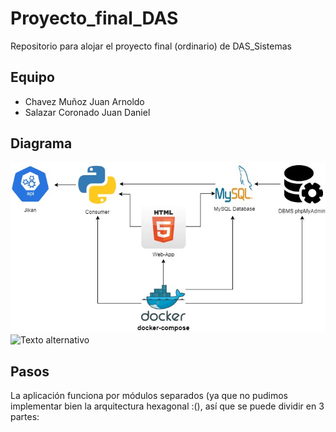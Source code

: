 # Proyecto_final_DAS
Repositorio para alojar el proyecto final (ordinario) de DAS_Sistemas

## Equipo
* Chavez Muñoz Juan Arnoldo
* Salazar Coronado Juan Daniel

## Diagrama
![Texto alternativo](https://github.com/Arbupa/Proyecto_final_DAS/blob/main/Ordinario/Diagrama%20app/Diagrama_app.jpeg)
![Texto alternativo](https://github.com/Arbupa/Proyecto_final_DAS/blob/main/Ordinario/Diagrama%20app/jpegDiagrama_bd.jpeg)

## Pasos
La aplicación funciona por módulos separados (ya que no pudimos implementar bien la arquitectura hexagonal :(), así que se puede dividir en 3 partes:


